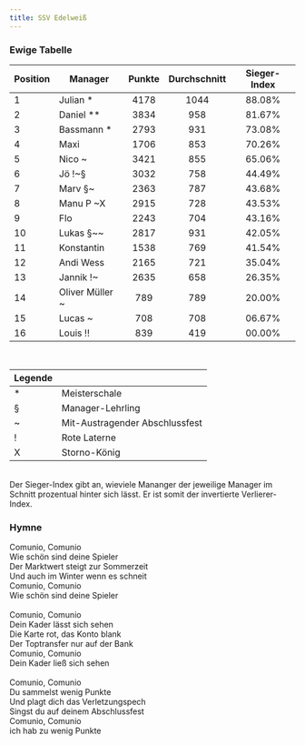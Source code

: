 ```yaml
---
title: SSV Edelweiß
---
```


### Ewige Tabelle

| Position        | Manager           | Punkte  | Durchschnitt   | Sieger-Index |
| --------------- |-------------------|:-------:|:--------------:|:------------:|
| 1               | Julian *          | 4178    | 1044           | 88.08%       |
| 2               | Daniel **         | 3834    | 958            | 81.67%       |
| 3               | Bassmann *        | 2793    | 931            | 73.08%       |
| 4               | Maxi              | 1706    | 853            | 70.26%       |
| 5               | Nico ~            | 3421    | 855            | 65.06%       |
| 6               | Jö !~§            | 3032    | 758            | 44.49%       |
| 7               | Marv §~           | 2363    | 787            | 43.68%       |
| 8               | Manu P ~X         | 2915    | 728            | 43.53%       |
| 9               | Flo               | 2243    | 704            | 43.16%       |
| 10              | Lukas §~~         | 2817    | 931            | 42.05%       |
| 11              | Konstantin        | 1538    | 769            | 41.54%       |
| 12              | Andi Wess         | 2165    | 721            | 35.04%       |
| 13              | Jannik !~         | 2635    | 658            | 26.35%       |
| 14              | Oliver Müller ~   | 789     | 789            | 20.00%       |
| 15              | Lucas ~           | 708     | 708            | 06.67%       |
| 16              | Louis !!          | 839     | 419            | 00.00%       |

<br/>

| Legende|                                   |
| ----- | --------------------------------- |
| \*    | Meisterschale                     |
| §     | Manager-Lehrling                  |
| ~     | Mit-Austragender Abschlussfest    |
| !     | Rote Laterne                      |
| X     | Storno-König                      |
<br/>
Der Sieger-Index gibt an, wieviele Mananger der jeweilige Manager im Schnitt prozentual hinter sich lässt. Er ist somit der invertierte Verlierer-Index.

### Hymne

Comunio, Comunio<br>
Wie schön sind deine Spieler<br>
Der Marktwert steigt zur Sommerzeit<br>
Und auch im Winter wenn es schneit<br>
Comunio, Comunio<br>
Wie schön sind deine Spieler<br>
<br>
Comunio, Comunio<br>
Dein Kader lässt sich sehen<br>
Die Karte rot, das Konto blank<br>
Der Toptransfer nur auf der Bank<br>
Comunio, Comunio<br>Dein Kader ließ sich sehen<br>
<br>
Comunio, Comunio<br>
Du sammelst wenig Punkte<br>
Und plagt dich das Verletzungspech<br>
Singst du auf deinem Abschlussfest<br>
Comunio, Comunio<br>
ich hab zu wenig Punkte